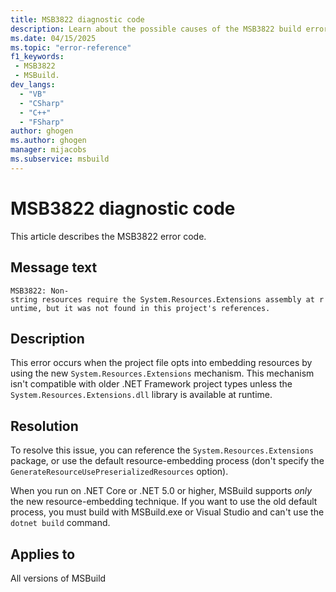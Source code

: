 ```yaml
---
title: MSB3822 diagnostic code
description: Learn about the possible causes of the MSB3822 build error and get troubleshooting tips.
ms.date: 04/15/2025
ms.topic: "error-reference"
f1_keywords:
 - MSB3822
 - MSBuild.
dev_langs:
  - "VB"
  - "CSharp"
  - "C++"
  - "FSharp"
author: ghogen
ms.author: ghogen
manager: mijacobs
ms.subservice: msbuild
---
```

# MSB3822 diagnostic code

<!-- :::ErrorDefinitionDescription::: -->
<!-- :::editable-content name="introDescription"::: -->
This article describes the MSB3822 error code.
<!-- :::editable-content-end::: -->

## Message text

`MSB3822: Non-string resources require the System.Resources.Extensions assembly at runtime, but it was not found in this project's references.`

<!-- :::editable-content name="postOutputDescription"::: -->
## Description

This error occurs when the project file opts into embedding resources by using the new `System.Resources.Extensions` mechanism. This mechanism isn't compatible with older .NET Framework project types unless the `System.Resources.Extensions.dll` library is available at runtime.

## Resolution

To resolve this issue, you can reference the `System.Resources.Extensions` package, or use the default resource-embedding process (don't specify the `GenerateResourceUsePreserializedResources` option).

When you run on .NET Core or .NET 5.0 or higher, MSBuild supports *only* the new resource-embedding technique. If you want to use the old default process, you must build with MSBuild.exe or Visual Studio and can't use the `dotnet build` command.
<!-- :::editable-content-end::: -->
<!-- :::ErrorDefinitionDescription-end::: -->

## Applies to

All versions of MSBuild